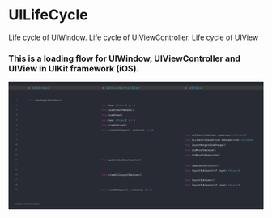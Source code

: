 # UILifeCycle

Life cycle of UIWindow. Life cycle of UIViewController. Life cycle of UIView

### This is a loading flow for UIWindow, UIViewController and UIView in UIKit framework (iOS).

![](https://github.com/bananaRanger/UILifeCycle/blob/master/UILifeCycle.png?raw=true)
